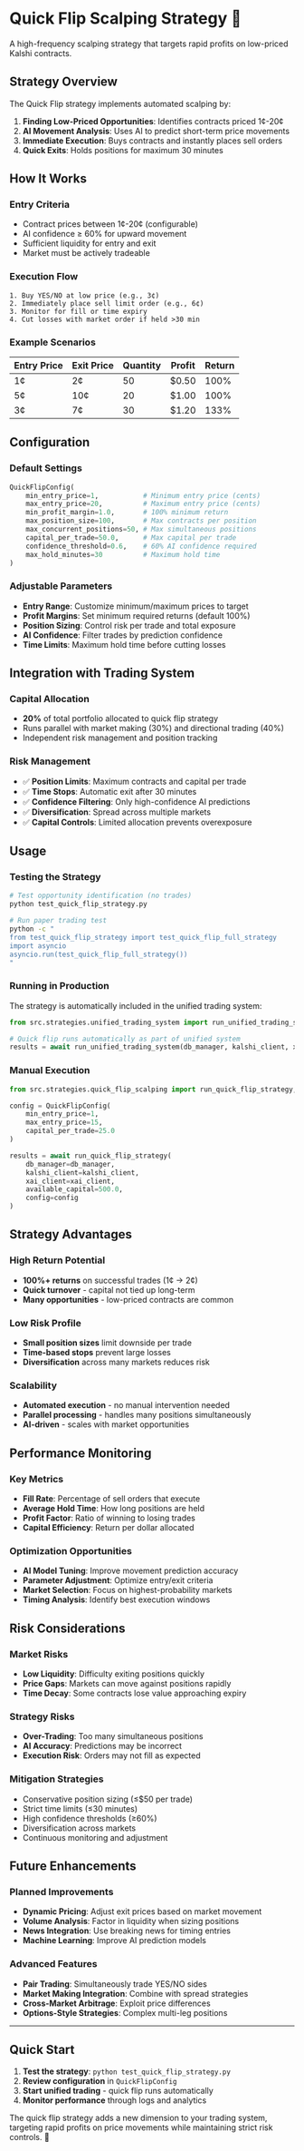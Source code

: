 # Quick Flip Scalping Strategy 🎯

A high-frequency scalping strategy that targets rapid profits on low-priced Kalshi contracts.

## Strategy Overview

The Quick Flip strategy implements automated scalping by:

1. **Finding Low-Priced Opportunities**: Identifies contracts priced 1¢-20¢ 
2. **AI Movement Analysis**: Uses AI to predict short-term price movements
3. **Immediate Execution**: Buys contracts and instantly places sell orders
4. **Quick Exits**: Holds positions for maximum 30 minutes

## How It Works

### Entry Criteria
- Contract prices between 1¢-20¢ (configurable)
- AI confidence ≥ 60% for upward movement
- Sufficient liquidity for entry and exit
- Market must be actively tradeable

### Execution Flow
```
1. Buy YES/NO at low price (e.g., 3¢)
2. Immediately place sell limit order (e.g., 6¢)
3. Monitor for fill or time expiry
4. Cut losses with market order if held >30 min
```

### Example Scenarios

| Entry Price | Exit Price | Quantity | Profit | Return |
|-------------|------------|----------|--------|--------|
| 1¢          | 2¢         | 50       | $0.50  | 100%   |
| 5¢          | 10¢        | 20       | $1.00  | 100%   |
| 3¢          | 7¢         | 30       | $1.20  | 133%   |

## Configuration

### Default Settings
```python
QuickFlipConfig(
    min_entry_price=1,           # Minimum entry price (cents)
    max_entry_price=20,          # Maximum entry price (cents)
    min_profit_margin=1.0,       # 100% minimum return
    max_position_size=100,       # Max contracts per position
    max_concurrent_positions=50, # Max simultaneous positions
    capital_per_trade=50.0,      # Max capital per trade
    confidence_threshold=0.6,    # 60% AI confidence required
    max_hold_minutes=30          # Maximum hold time
)
```

### Adjustable Parameters
- **Entry Range**: Customize minimum/maximum prices to target
- **Profit Margins**: Set minimum required returns (default 100%)
- **Position Sizing**: Control risk per trade and total exposure
- **AI Confidence**: Filter trades by prediction confidence
- **Time Limits**: Maximum hold time before cutting losses

## Integration with Trading System

### Capital Allocation
- **20%** of total portfolio allocated to quick flip strategy
- Runs parallel with market making (30%) and directional trading (40%)
- Independent risk management and position tracking

### Risk Management
- ✅ **Position Limits**: Maximum contracts and capital per trade
- ✅ **Time Stops**: Automatic exit after 30 minutes
- ✅ **Confidence Filtering**: Only high-confidence AI predictions
- ✅ **Diversification**: Spread across multiple markets
- ✅ **Capital Controls**: Limited allocation prevents overexposure

## Usage

### Testing the Strategy
```bash
# Test opportunity identification (no trades)
python test_quick_flip_strategy.py

# Run paper trading test
python -c "
from test_quick_flip_strategy import test_quick_flip_full_strategy
import asyncio
asyncio.run(test_quick_flip_full_strategy())
"
```

### Running in Production
The strategy is automatically included in the unified trading system:

```python
from src.strategies.unified_trading_system import run_unified_trading_system

# Quick flip runs automatically as part of unified system
results = await run_unified_trading_system(db_manager, kalshi_client, xai_client)
```

### Manual Execution
```python
from src.strategies.quick_flip_scalping import run_quick_flip_strategy, QuickFlipConfig

config = QuickFlipConfig(
    min_entry_price=1,
    max_entry_price=15,
    capital_per_trade=25.0
)

results = await run_quick_flip_strategy(
    db_manager=db_manager,
    kalshi_client=kalshi_client, 
    xai_client=xai_client,
    available_capital=500.0,
    config=config
)
```

## Strategy Advantages

### High Return Potential
- **100%+ returns** on successful trades (1¢ → 2¢)
- **Quick turnover** - capital not tied up long-term
- **Many opportunities** - low-priced contracts are common

### Low Risk Profile  
- **Small position sizes** limit downside per trade
- **Time-based stops** prevent large losses
- **Diversification** across many markets reduces risk

### Scalability
- **Automated execution** - no manual intervention needed
- **Parallel processing** - handles many positions simultaneously  
- **AI-driven** - scales with market opportunities

## Performance Monitoring

### Key Metrics
- **Fill Rate**: Percentage of sell orders that execute
- **Average Hold Time**: How long positions are held
- **Profit Factor**: Ratio of winning to losing trades
- **Capital Efficiency**: Return per dollar allocated

### Optimization Opportunities
- **AI Model Tuning**: Improve movement prediction accuracy
- **Parameter Adjustment**: Optimize entry/exit criteria
- **Market Selection**: Focus on highest-probability markets
- **Timing Analysis**: Identify best execution windows

## Risk Considerations

### Market Risks
- **Low Liquidity**: Difficulty exiting positions quickly
- **Price Gaps**: Markets can move against positions rapidly
- **Time Decay**: Some contracts lose value approaching expiry

### Strategy Risks
- **Over-Trading**: Too many simultaneous positions
- **AI Accuracy**: Predictions may be incorrect
- **Execution Risk**: Orders may not fill as expected

### Mitigation Strategies
- Conservative position sizing (≤$50 per trade)
- Strict time limits (≤30 minutes)
- High confidence thresholds (≥60%)
- Diversification across markets
- Continuous monitoring and adjustment

## Future Enhancements

### Planned Improvements
- **Dynamic Pricing**: Adjust exit prices based on market movement
- **Volume Analysis**: Factor in liquidity when sizing positions
- **News Integration**: Use breaking news for timing entries
- **Machine Learning**: Improve AI prediction models

### Advanced Features
- **Pair Trading**: Simultaneously trade YES/NO sides
- **Market Making Integration**: Combine with spread strategies
- **Cross-Market Arbitrage**: Exploit price differences
- **Options-Style Strategies**: Complex multi-leg positions

---

## Quick Start

1. **Test the strategy**: `python test_quick_flip_strategy.py`
2. **Review configuration** in `QuickFlipConfig`
3. **Start unified trading** - quick flip runs automatically
4. **Monitor performance** through logs and analytics

The quick flip strategy adds a new dimension to your trading system, targeting rapid profits on price movements while maintaining strict risk controls. 🚀 